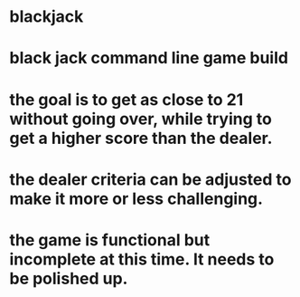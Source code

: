 # blackjack
# black jack command line game build

# the goal is to get as close to 21 without going over, while trying to get a higher score than the dealer.  

# the dealer criteria can be adjusted to make it more or less challenging. 

# the game is functional but incomplete at this time.  It needs to be polished up.
